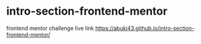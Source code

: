 # intro-section-frontend-mentor
frontend mentor challenge
live link https://abuki43.github.io/intro-section-frontend-mentor/
